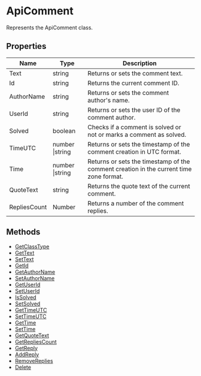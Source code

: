 # ApiComment

Represents the ApiComment class.

## Properties

| Name | Type | Description |
| ---- | ---- | ----------- |
| Text | string | Returns or sets the comment text. |
| Id | string | Returns the current comment ID. |
| AuthorName | string | Returns or sets the comment author's name. |
| UserId | string | Returns or sets the user ID of the comment author. |
| Solved | boolean | Checks if a comment is solved or not or marks a comment as solved. |
| TimeUTC | number &#124;string | Returns or sets the timestamp of the comment creation in UTC format. |
| Time | number &#124;string | Returns or sets the timestamp of the comment creation in the current time zone format. |
| QuoteText | string | Returns the quote text of the current comment. |
| RepliesCount | Number | Returns a number of the comment replies. |

## Methods

- [GetClassType](./Methods/GetClassType.md)
- [GetText](./Methods/GetText.md)
- [SetText](./Methods/SetText.md)
- [GetId](./Methods/GetId.md)
- [GetAuthorName](./Methods/GetAuthorName.md)
- [SetAuthorName](./Methods/SetAuthorName.md)
- [GetUserId](./Methods/GetUserId.md)
- [SetUserId](./Methods/SetUserId.md)
- [IsSolved](./Methods/IsSolved.md)
- [SetSolved](./Methods/SetSolved.md)
- [GetTimeUTC](./Methods/GetTimeUTC.md)
- [SetTimeUTC](./Methods/SetTimeUTC.md)
- [GetTime](./Methods/GetTime.md)
- [SetTime](./Methods/SetTime.md)
- [GetQuoteText](./Methods/GetQuoteText.md)
- [GetRepliesCount](./Methods/GetRepliesCount.md)
- [GetReply](./Methods/GetReply.md)
- [AddReply](./Methods/AddReply.md)
- [RemoveReplies](./Methods/RemoveReplies.md)
- [Delete](./Methods/Delete.md)
